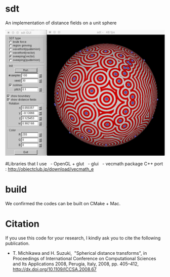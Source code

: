 # sdt
An implementation of distance fields on a unit sphere

![Snapshot](result.png "snapshot")

#Libraries that I use
   - OpenGL + glut
   - glui
   - vecmath package C++ port : http://objectclub.jp/download/vecmath_e 

# build 
We confirmed the codes can be built on CMake + Mac.

# Citation 
If you use this code for your research, I kindly ask you to cite the following publication. 

 - T. Michikawa and H. Suzuki,  "Spherical distance transforms", in Proceedings of International Conference on Computational Sciences and Its Applications 2008, Perugia, Italy, 2008, pp. 405–412, http://dx.doi.org/10.1109/ICCSA.2008.67

